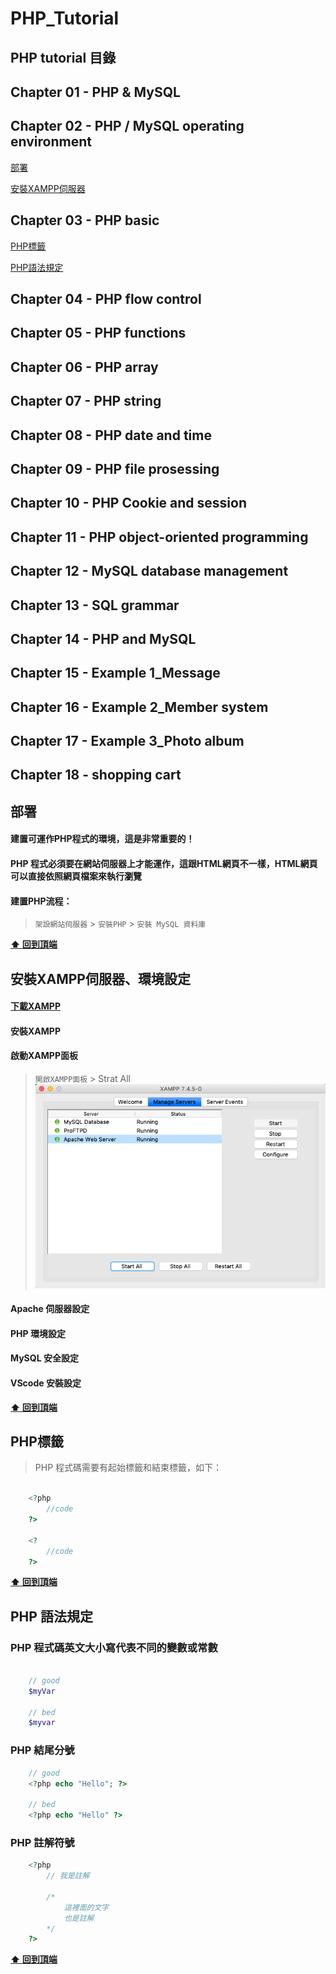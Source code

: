 # PHP_Tutorial

<a name="table-of-contents"></a>

## PHP tutorial 目錄 


## Chapter 01 - PHP & MySQL

## Chapter 02 - PHP / MySQL operating environment
[部署](#deploy)

[安裝XAMPP伺服器](#install_XAMPP)

## Chapter 03 - PHP basic
[PHP標籤](#tag)

[PHP語法規定](#provision)


## Chapter 04 - PHP flow control

## Chapter 05 - PHP functions

## Chapter 06 - PHP array

## Chapter 07 - PHP string

## Chapter 08 - PHP date and time

## Chapter 09 - PHP file prosessing

## Chapter 10 - PHP Cookie and session

## Chapter 11 - PHP object-oriented programming

## Chapter 12 - MySQL database management

## Chapter 13 - SQL grammar

## Chapter 14 - PHP and MySQL

## Chapter 15 - Example 1_Message

## Chapter 16 - Example 2_Member system

## Chapter 17 - Example 3_Photo album

## Chapter 18 - shopping cart



<a name="deploy"></a>

## 部署

#### 建置可運作PHP程式的環境，這是非常重要的！

#### PHP 程式必須要在網站伺服器上才能運作，這跟HTML網頁不一樣，HTML網頁可以直接依照網頁檔案來執行瀏覽

#### 建置PHP流程：
> `架設網站伺服器` >  `安裝PHP` > `安裝 MySQL 資料庫`

**[⬆  回到頂端](#table-of-contents)**



<a name="install_XAMPP"></a>

## 安裝XAMPP伺服器、環境設定

#### [下載XAMPP](https://www.apachefriends.org/zh_tw/download.html)

#### 安裝XAMPP

#### 啟動XAMPP面板
> `開啟XAMPP面板` > Strat All
![XAMPP面板](https://github.com/mjjoe1017/PHP_Tutorial/blob/master/images/XAMPP_Control_Panel.png)

#### Apache 伺服器設定
#### PHP 環境設定
#### MySQL 安全設定
#### VScode 安裝設定
**[⬆  回到頂端](#table-of-contents)**


<a name="tag"></a>

## PHP標籤

> PHP 程式碼需要有起始標籤和結束標籤，如下：

```php

    <?php
        //code
    ?>

    <?
        //code
    ?>

```
**[⬆  回到頂端](#table-of-contents)**

<a name="provision"></a>

## PHP 語法規定

### PHP 程式碼英文大小寫代表不同的變數或常數

```php

    // good
    $myVar

    // bed
    $myvar

```

### PHP 結尾分號

```php
    // good
    <?php echo "Hello"; ?>

    // bed
    <?php echo "Hello" ?>
```

### PHP 註解符號

```php
    <?php 
        // 我是註解

        /*
            這裡面的文字
            也是註解
        */
    ?>
```
**[⬆  回到頂端](#table-of-contents)**
